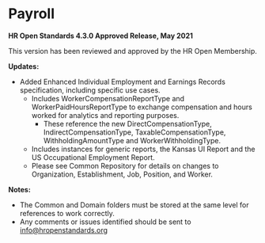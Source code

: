 # Payroll
**HR Open Standards 4.3.0 Approved Release, May 2021**

This version has been reviewed and approved by the HR Open Membership. 

**Updates:**
- Added Enhanced Individual Employment and Earnings Records specification, including specific use cases.
  - Includes WorkerCompensationReportType and WorkerPaidHoursReportType to exchange compensation and hours worked for analytics and reporting purposes. 
    - These reference the new DirectCompensationType, IndirectCompensationType, TaxableCompensationType, WithholdingAmountType and WorkerWithholdingType.
  - Includes instances for generic reports, the Kansas UI Report and the US Occupational Employment Report. 
  - Please see Common Repository for details on changes to Organization, Establishment, Job, Position, and Worker. 

**Notes:**
- The Common and Domain folders must be stored at the same level for references to work correctly.
- Any comments or issues identified should be sent to info@hropenstandards.org
